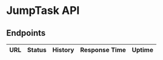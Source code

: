 # JumpTask API

## Endpoints

| URL | Status | History | Response Time | Uptime |
| --- | ------ | ------- | ------------- | ------ |

